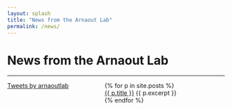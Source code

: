 ```yaml
---
layout: splash
title: "News from the Arnaout Lab"
permalink: /news/
---
```

<style>
@media (max-width: 768px) {
    #twitter_sidebar {
        display: none;
    }
    #news_content{
        margin-left: 0%;
        width: "device-width";
    }
}
</style>

<h1> News from the Arnaout Lab </h1>
<hr>

<div id="twitter_sidebar" class="w3-sidebar w3-bar-block" style="width:35%; float:left;">
<a class="twitter-timeline" data-lang="en" data-dnt="true" href="https://twitter.com/arnaoutlab?ref_src=twsrc%5Etfw">Tweets by arnaoutlab</a> <script async src="https://platform.twitter.com/widgets.js" charset="utf-8"></script> 
</div>


<div id="news_content" style="margin-left:40%;">
<ul style="list-style: none;">
  {% for p in site.posts %}
    <li>
     <a href="{{ site.baseurl }}{{ p.url }}">{{ p.title }}</a>
     {{ p.excerpt }}
    </li>
  {% endfor %}
</ul>
